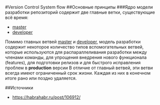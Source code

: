#Version Control System flow
##Основные принципы
###Ядро модели разработки
репозиторий содержит две главные ветки, существующие всё время:
- [master](branch-master.md)
- [developer](branch-developer.md)

Помимо главных ветвей [master](branch-master.md) и [developer](branch-developer.md), модель разработки содержит некоторое количество типов вспомогательных ветвей, которые используются для распараллеливания разработки между членами команды, для упрощения внедрения нового функционала (features), для подготовки релизов и для быстрого исправления проблем в __production__ версии 
В отличие от главный ветвей, эти ветви всегда имеют ограниченный срок жизни. Каждая из них в конечном итоге рано или поздно удаляется.

##Источники
* https://habrahabr.ru/post/106912/